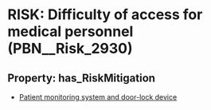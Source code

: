 # RISK: __Difficulty of access for medical personnel__ (PBN__Risk_2930)

## Property: has_RiskMitigation

* [Patient monitoring system and door-lock device](PBN__Mitigation_1111)

